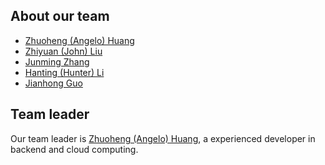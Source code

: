 About our team
---

- [Zhuoheng (Angelo) Huang](./zhuoheng_huang.md)
- [Zhiyuan (John) Liu](./zhiyuan_liu.md)
- [Junming Zhang](./junming_zhang.md)
- [Hanting (Hunter) Li](./hantang_li.md)
- [Jianhong Guo](./jianhong_guo.md)

Team leader
---

Our team leader is [Zhuoheng (Angelo) Huang](./zhuoheng_huang.md), a experienced developer in backend and cloud computing.
